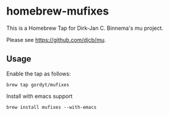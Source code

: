 # homebrew-mufixes

This is a Homebrew Tap for Dirk-Jan C. Binnema's mu project.

Please see https://github.com/djcb/mu.

## Usage

Enable the tap as follows:

    brew tap gordyt/mufixes
    
Install with emacs support

    brew install mufixes --with-emacs
